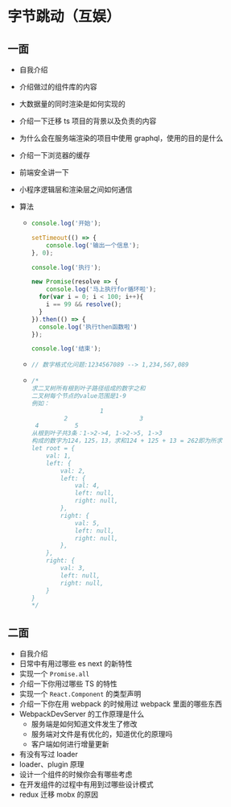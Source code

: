 # 字节跳动（互娱）

## 一面

*   自我介绍

*   介绍做过的组件库的内容

*   大数据量的同时渲染是如何实现的

*   介绍一下迁移 ts 项目的背景以及负责的内容

*   为什么会在服务端渲染的项目中使用 graphql，使用的目的是什么

*   介绍一下浏览器的缓存

*   前端安全讲一下

*   小程序逻辑层和渲染层之间如何通信

*   算法

    *   ```js
        console.log('开始');
        
        setTimeout(() => {
        	console.log('输出一个信息');
        }, 0);
        
        console.log('执行');
        
        new Promise(resolve => {
        	console.log('马上执行for循环啦');
          for(var i = 0; i < 100; i++){
          	i == 99 && resolve();
          }
        }).then(() => {
          console.log('执行then函数啦')
        });
        
        console.log('结束');
        ```

    *   ```js
        // 数字格式化问题:1234567089 --> 1,234,567,089
        ```

    *   ```js
        /*
        求二叉树所有根到叶子路径组成的数字之和
        二叉树每个节点的value范围是1-9
        例如：
                           1
                 2                    3 
         4          5
        从根到叶子共3条：1->2->4, 1->2->5, 1->3
        构成的数字为124，125，13，求和124 + 125 + 13 = 262即为所求
        let root = {
            val: 1,
            left: {
                val: 2,
                left: {
                    val: 4,
                    left: null,
                    right: null,
                },
                right: {
                    val: 5,
                    left: null,
                    right: null,
                },
            },
            right: {
                val: 3,
                left: null,
                right: null,
            }
        }
        */
        ```

## 二面

*   自我介绍
*   日常中有用过哪些 es next 的新特性
*   实现一个 `Promise.all`
*   介绍一下你用过哪些 TS 的特性
*   实现一个 `React.Component` 的类型声明
*   介绍一下你在用 webpack 的时候用过 webpack 里面的哪些东西
*   WebpackDevServer 的工作原理是什么
    *   服务端是如何知道文件发生了修改
    *   服务端对文件是有优化的，知道优化的原理吗
    *   客户端如何进行增量更新
*   有没有写过 loader
*   loader、plugin 原理
*   设计一个组件的时候你会有哪些考虑
*   在开发组件的过程中有用到过哪些设计模式
*   redux 迁移 mobx 的原因

